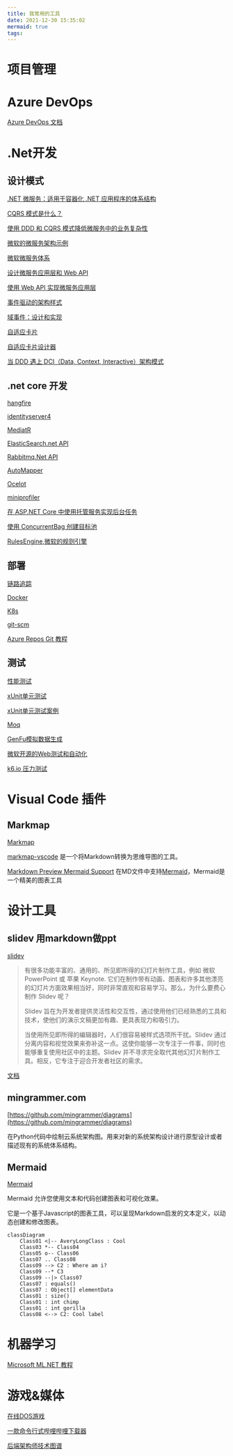 ```yaml
---
title: 我常用的工具
date: 2021-12-30 15:35:02
mermaid: true
tags:
---
```

# 项目管理

# Azure DevOps
[Azure DevOps 文档](https://docs.microsoft.com/zh-cn/azure/devops/?view=azure-devops)

# .Net开发


## 设计模式 
[.NET 微服务：适用于容器化 .NET 应用程序的体系结构](https://docs.microsoft.com/zh-cn/dotnet/architecture/microservices/)

[CQRS 模式是什么？](https://docs.microsoft.com/zh-cn/azure/architecture/patterns/cqrs)

[使用 DDD 和 CQRS 模式降低微服务中的业务复杂性](https://docs.microsoft.com/zh-cn/dotnet/architecture/microservices/microservice-ddd-cqrs-patterns/)

[微软的微服务架构示例](https://github.com/dotnet-architecture/eShopOnContainers)

[微软微服务体系](https://docs.microsoft.com/zh-cn/azure/architecture/microservices/)

[设计微服务应用层和 Web API](https://docs.microsoft.com/zh-cn/dotnet/architecture/microservices/microservice-ddd-cqrs-patterns/microservice-application-layer-web-api-design)

[使用 Web API 实现微服务应用层](https://docs.microsoft.com/zh-cn/dotnet/architecture/microservices/microservice-ddd-cqrs-patterns/microservice-application-layer-implementation-web-api)

[事件驱动的架构样式](https://docs.microsoft.com/zh-cn/azure/architecture/guide/architecture-styles/event-driven)

[域事件：设计和实现](https://docs.microsoft.com/zh-cn/dotnet/architecture/microservices/microservice-ddd-cqrs-patterns/domain-events-design-implementation)

[自适应卡片](https://docs.microsoft.com/zh-cn/adaptive-cards/)

[自适应卡片设计器](https://adaptivecards.io/designer/)

[当 DDD 遇上 DCI（Data, Context, Interactive）架构模式](https://www.infoq.cn/article/g6bk78djx_wukxps0kxm)


## .net core 开发
[hangfire](https://docs.hangfire.io/en/latest/index.html)

[identityserver4](https://identityserver4.readthedocs.io/en/latest/)

[MediatR](https://github.com/jbogard/MediatR/wiki)

[ElasticSearch.net API](https://www.elastic.co/guide/en/elasticsearch/client/net-api/6.x/index.html)

[Rabbitmq.Net API](https://www.rabbitmq.com/dotnet.html)

[AutoMapper](https://docs.automapper.org/en/stable/Getting-started.html)

[Ocelot](https://ocelot.readthedocs.io/en/latest/introduction/gettingstarted.html)

[miniprofiler](https://miniprofiler.com/)

[在 ASP.NET Core 中使用托管服务实现后台任务](https://docs.microsoft.com/zh-cn/aspnet/core/fundamentals/host/hosted-services?view=aspnetcore-6.0&viewFallbackFrom=aspnetcore-2.1&tabs=visual-studio#queued-background-tasks)

[使用 ConcurrentBag 创建目标池](https://docs.microsoft.com/zh-cn/dotnet/standard/collections/thread-safe/how-to-create-an-object-pool)

[RulesEngine,微软的规则引擎](https://github.com/microsoft/RulesEngine)

## 部署

[链路追踪](https://help.aliyun.com/document_detail/99880.html)

[Docker](https://docs.docker.com/get-started/)

[K8s](https://kubernetes.io/zh/docs/home/)

[git-scm](https://git-scm.com/book/zh/v2/%E8%B5%B7%E6%AD%A5-%E5%85%B3%E4%BA%8E%E7%89%88%E6%9C%AC%E6%8E%A7%E5%88%B6)

[Azure Repos Git 教程](https://docs.microsoft.com/zh-cn/azure/devops/repos/git/gitworkflow?view=azure-devops)

## 测试

[性能测试](https://benchmarkdotnet.org/)

[xUnit单元测试](https://xunit.net/)

[xUnit单元测试案例](https://www.cnblogs.com/selimsong/p/9306221.html)

[Moq](https://github.com/Moq/moq4/wiki/Quickstart)

[GenFu模拟数据生成](https://github.com/MisterJames/GenFu)

[微软开源的Web测试和自动化](https://playwright.dev/dotnet/docs/intro)

[k6.io 压力测试](https://github.com/grafana/k6)

# Visual Code 插件

## Markmap

[Markmap](https://marketplace.visualstudio.com/items?itemName=gera2ld.markmap-vscode)

[markmap-vscode](https://github.com/gera2ld/markmap-vscode) 是一个将Markdown转换为思维导图的工具。

[Markdown Preview Mermaid Support](https://marketplace.visualstudio.com/items?itemName=bierner.markdown-mermaid) 在MD文件中支持[Mermaid](https://mermaid-js.github.io/mermaid/#/)，Mermaid是一个精美的图表工具

# 设计工具

## slidev 用markdown做ppt

[slidev](https://cn.sli.dev/)

> 有很多功能丰富的、通用的、所见即所得的幻灯片制作工具，例如 微软 PowerPoint 或 苹果 Keynote. 它们在制作带有动画、图表和许多其他漂亮的幻灯片方面效果相当好，同时非常直观和容易学习。那么，为什么要费心制作 Slidev 呢？
>
>Slidev 旨在为开发者提供灵活性和交互性，通过使用他们已经熟悉的工具和技术，使他们的演示文稿更加有趣、更具表现力和吸引力。
>
>当使用所见即所得的编辑器时，人们很容易被样式选项所干扰。Slidev 通过分离内容和视觉效果来弥补这一点。这使你能够一次专注于一件事，同时也能够重复使用社区中的主题。Slidev 并不寻求完全取代其他幻灯片制作工具。相反，它专注于迎合开发者社区的需求。

[文档](https://cn.sli.dev/guide/why.html#slidev)

## mingrammer.com

[https://github.com/mingrammer/diagrams](https://github.com/mingrammer/diagrams)

在Python代码中绘制云系统架构图。用来对新的系统架构设计进行原型设计或者描述现有的系统体系结构。

## Mermaid
[Mermaid](https://mermaid-js.github.io/mermaid/#/)

Mermaid 允许您使用文本和代码创建图表和可视化效果。

它是一个基于Javascript的图表工具，可以呈现Markdown启发的文本定义，以动态创建和修改图表。

```mermaid
classDiagram
    Class01 <|-- AveryLongClass : Cool
    Class03 *-- Class04
    Class05 o-- Class06
    Class07 .. Class08
    Class09 --> C2 : Where am i?
    Class09 --* C3
    Class09 --|> Class07
    Class07 : equals()
    Class07 : Object[] elementData
    Class01 : size()
    Class01 : int chimp
    Class01 : int gorilla
    Class08 <--> C2: Cool label
```
# 机器学习

[Microsoft ML.NET 教程](https://docs.microsoft.com/zh-cn/dotnet/machine-learning/tutorials/)

# 游戏&媒体

[在线DOS游戏](https://dos.zczc.cz/)

[一款命令行式哔哩哔哩下载器](https://github.com/nilaoda/BBDown)

[后端架构师技术图谱](https://github.com/xingshaocheng/architect-awesome)
